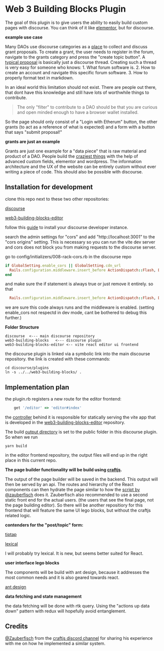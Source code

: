 # **Web 3 Building Blocks** Plugin

The goal of this plugin is to give users the ability to easily build custom pages with discourse. 
You can think of it like [elementor](https://www.youtube.com/watch?v=E15iQEm9KF8), 
but for discourse.

**example use case**

Many DAOs use discourse categories as a [place](https://forum.bankless.community/c/proposals/7) to collect and discuss grant proposals. To create a grant, the user needs to register in the forum, navigate to the grants category and press the "create topic button". A [typical proposal](https://forum.metacartel.org/t/proposal-metokens-the-defi-fair-launch-of-personal-tokens/956) is basically just a discourse thread.
Creating such a thread is very easy for someone who knows: 1. What forum software is. 2. How to create an account and navigate this specific forum software. 3. How to properly format text in markdown.

In an ideal world this limitation should not exist. There are people out there, that dont have this knowledge and still have lots of worthwhile things to contribute.

>The only "filter" to contribute to a DAO should be that you are curious and open minded enough to have a browser wallet installed.

So the page should only consist of a "Login with Etherum" button, the other grants (to act as a reference of what is expected) and a form with a button that says "submit proposal!"   

**grants are just an example**

Grants are just one example for a "data piece" that is raw material and product of a DAO. People build the [craziest things](https://www.youtube.com/watch?v=wah4W3XuDzE) with the help of advanced custom fields, elementor and wordpress.
The information architecture and the UX of the website can be entirely custom without ever writing a piece of code.
This should also be possible with discourse.
## **Installation for development**

clone this repo next to these two other repositories:

[discourse](https://github.com/discourse/discourse)

[web3-building-blocks-editor](https://github.com/spirobel/web3-building-blocks-editor)

follow this [guide](https://meta.discourse.org/t/beginners-guide-to-install-discourse-for-development-using-docker/102009) to install your discourse developer instance.

search the admin settings for "cors" and add "http://localhost:3001" to the "cors origins" setting. This is necessary so you can run the vite dev server and cors does not block you from making requests to the discourse server.

go to config/initializers/008-rack-cors.rb in the discourse repo
```ruby
if GlobalSetting.enable_cors || GlobalSetting.cdn_url
  Rails.configuration.middleware.insert_before ActionDispatch::Flash, Discourse::Cors
end
```
and make sure the if statement is always true or just remove it entirely. so that
``` ruby
  Rails.configuration.middleware.insert_before ActionDispatch::Flash, Discourse::Cors
```
we are sure this code always runs and the middleware is enabled. (setting enable_cors not respectd in dev mode, cant be bothered to debug this further.)

**Folder Structure**

```
discourse  <--- main discourse repository
web3-building-blocks   <--- discourse plugin
web3-building-blocks-editor <-- vite react editor ui frontend
```

the discourse plugin is linked via a symbolic link
into the main discourse repository.
the link is created with these commands:

```
cd discourse/plugins
ln -s ../../web3-building-blocks/ .
```

## **Implementation plan**

the plugin.rb registers a new route for the editor frontend:
``` ruby
    get '/editor' => 'editor#index'
```
the [controller](https://github.com/spirobel/web3-building-blocks/blob/231228b09f1f0508a70b42e82090049ffb2ec45b/app/controllers/editor_controller.rb#L5) behind it is responsible for statically serving the vite app that is developed in the 
[web3-building-blocks-editor](https://github.com/spirobel/web3-building-blocks-editor) repository. 

The build [output directory](https://github.com/spirobel/web3-building-blocks-editor/blob/4abe87051543baaf0cecb5be5c82095402f28991/vite.config.ts#L8) is set to the public folder in this discourse plugin. So when we run 
```
yarn build
```
in the editor frontend repository, the output files will end up in the right place in this current repo.

**The page builder functionality will be build using [craftjs](https://craft.js.org/).**

The output of the page builder will be saved in the backend. This output will then be served by an api. The routes and hierarchy of the React components can then hydrate the page similar to how the 
[script by @zauberfisch](https://paste.zauberfisch.com/d/62871445eda3b/craftjs-frontend.js.txt)
does it.
Zauberfisch also recommended to use a second static front end for the actual users. (the users that see the final page, not the page building editor). So there will be another repositiory for this frontend that will feature the same UI lego blocks, but without the craftjs related logic.

**contenders for the "post/topic" form:**

[tiptap](https://tiptap.dev/)

[lexical](https://lexical.dev/)

I will probably try lexical. It is new, but seems better suited for React.

**user interface lego blocks**

The components will be build with ant design, because it addresses the most common needs and it is also geared towards react.

[ant design](https://ant.design/components/overview/)

**data fetching and state management**

the data fetching will be done with rtk query. Using the "actions up data down" pattern with redux will hopefully avoid entanglement.

## **Credits**

[@Zauberfisch](https://github.com/Zauberfisch) from the [craftjs discord channel](https://discord.com/invite/sPpF7fX)
for sharing his experience with me on how he implemented a similar system.
